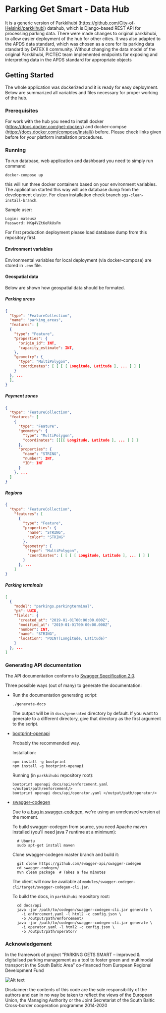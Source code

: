 # Parking Get Smart - Data Hub

It is a generic version of Parkkihubi (https://github.com/City-of-Helsinki/parkkihubi) datahub, which is Django-based REST API for processing parking data. There were made changes to original parkkihubi, to allow easier deployment of the hub for other cities. It was also adapted to the APDS data standard, which was chosen as a core for its parking data standard by DATEX II community. Without changing the data model of the original Parkkihubi, PICTEC team implemented endpoints for exposing and interpreting data in the APDS standard for appropriate objects

## Getting Started

The whole application was dockerized and it is ready for easy deployment. Below are summarized all variables and files necessary for proper working of the hub.

### Prerequisites

For work with the hub you need to install docker (https://docs.docker.com/get-docker/) and docker-compse (https://docs.docker.com/compose/install/) before. Please check links given before for your platform installation procedures.


### Running

To run database, web application and dashboard you need to simply run command
```
docker-compose up
```
this will run three docker containers based on your environment variables. The application started this way will use
database dump from the development cluster. For clean installation check branch `pgs-clean-install-branch`.

Sample user:
```
Login: mateusz
Password: MKq4VZt6eRkUsFm
```

For first production deployment please load database dump from this repository first. 

#### Environment variables

Environmental variables for local deployment (via docker-compose) are stored in `.env` file.

#### Geospatial data

Below are shown how geospatial data should be formated.

##### Parking areas

```json
{
  "type": "FeatureCollection",
  "name": "parking_areas",
  "features": [
  {
    "type": "Feature",
    "properties": {
      "origin_id": INT,
      "capacity_estimate": INT,
    },
    "geometry": {
      "type": "MultiPolygon",
      "coordinates": [ [ [ [ Longitude, Latitude ], ... ] ] ]
    }
  }, ...
  ],
}
```

##### Payment zones

```json
{
  "type": "FeatureCollection",
  "features": [
    {
      "type": "Feature",
      "geometry": {
        "type": "MultiPolygon",
        "coordinates": [[[[ Longitude, Latitude ], ... ] ] ]
      },
      "properties": {
        "name": "STRING",
        "number": INT,
        "ID": INT
      }
    }, ...
  ]
}
```

##### Regions

```json
{
  "type": "FeatureCollection",
    "features": [
      {
        "type": "Feature",
        "properties": {
          "name": "STRING",
          "color": "STRING"
        },
        "geometry": {
          "type": "MultiPolygon",
          "coordinates": [ [ [ [ Longitude, Latitude ], ... ] ] ]
        }
      }, ...
    ]
}
```

##### Parking terminals

```json
[
  {
    "model": "parkings.parkingterminal",
    "pk": UUID,
    "fields": {
      "created_at": "2019-01-01T00:00:00.000Z",
      "modified_at": "2019-01-01T00:00:00.000Z",
      "number": INT,
      "name": "STRING",
      "location": "POINT(Longitude, Latitude)"
    }
  }, ...
]
```

### Generating API documentation

The API documentation conforms to [Swagger Specification 2.0](http://swagger.io/specification/).

Three possible ways (out of many) to generate the documentation:

- Run the documentation generating script:

      ./generate-docs

  The output will be in `docs/generated` directory by default.  If you
  want to generate to a different directory, give that directory as the
  first argument to the script.

- [bootprint-openapi](https://github.com/bootprint/bootprint-openapi)

    Probably the recommended way.

    Installation:

      npm install -g bootprint
      npm install -g bootprint-openapi

    Running (in `parkkihubi` repository root):

      bootprint openapi docs/api/enforcement.yaml </output/path/enforcement/>
      bootprint openapi docs/api/operator.yaml </output/path/operator/>

- [swagger-codegen](https://github.com/swagger-api/swagger-codegen)

    Due to [a bug in swagger-codegen](https://github.com/swagger-api/swagger-codegen/pull/4508),
    we're using an unreleased version at the moment.

    To build swagger-codegen from source, you need Apache maven installed (you'll
    need java 7 runtime at a minimum):

        # Ubuntu
        sudo apt-get install maven

    Clone swagger-codegen master branch and build it:

        git clone https://github.com/swagger-api/swagger-codegen
        cd swagger-codegen/
        mvn clean package  # Takes a few minutes

    The client will now be available at `modules/swagger-codegen-cli/target/swagger-codegen-cli.jar`.

    To build the docs, in `parkkihubi` repository root:

        cd docs/api
        java -jar /path/to/codegen/swagger-codegen-cli.jar generate \
          -i enforcement.yaml -l html2 -c config.json \
          -o /output/path/enforcement/
        java -jar /path/to/codegen/swagger-codegen-cli.jar generate \
          -i operator.yaml -l html2 -c config.json \
          -o /output/path/operator/

### Acknowledgement

In the framework of project “PARKING GETS SMART – improved & digitalised parking management as a tool to foster green and multimodal transport in the South Baltic Area” co-financed from European Regional Development Fund

![Alt text](logo.jpg)

Disclaimer: the contents of this code are the sole responsibility of the authors and can in no way be taken to reflect the views of the European Union, the Managing Authority or the Joint Secretariat of the South Baltic Cross-border cooperation programme 2014-2020
